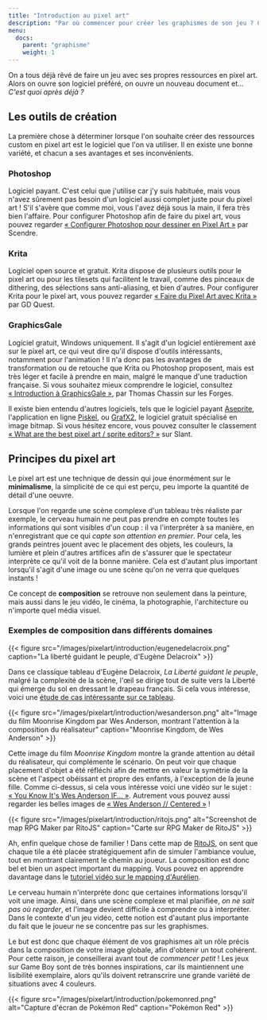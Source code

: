 ```yaml
---
title: "Introduction au pixel art"
description: "Par où commencer pour créer les graphismes de son jeu ? Choisissez votre logiciel, et découvrez les principes de la composition visuelle, avant de vous lancer !"
menu:
  docs:
    parent: "graphisme"
    weight: 1
---
```


On a tous déjà rêvé de faire un jeu avec ses propres ressources en pixel art. Alors on ouvre son logiciel préféré, on ouvre un nouveau document et... *C'est quoi après déjà ?*

## Les outils de création

La première chose à déterminer lorsque l'on souhaite créer des ressources custom en pixel art est le logiciel que l'on va utiliser. Il en existe une bonne variété, et chacun a ses avantages et ses inconvénients.

### Photoshop

Logiciel payant. C'est celui que j'utilise car j'y suis habituée, mais vous n'avez sûrement pas besoin d'un logiciel aussi complet juste pour du pixel art ! S'il s'avère que comme moi, vous l'avez déjà sous la main, il fera très bien l'affaire. Pour configurer Photoshop afin de faire du pixel art, vous pouvez regarder [« Configurer Photoshop pour dessiner en Pixel Art »](https://www.youtube.com/watch?v=kysCbzLH87E) par Scendre.

### Krita

Logiciel open source et gratuit. Krita dispose de plusieurs outils pour le pixel art ou pour les tilesets qui facilitent le travail, comme des pinceaux de dithering, des sélections sans anti-aliasing, et bien d'autres. Pour configurer Krita pour le pixel art, vous pouvez regarder [« Faire du Pixel Art avec Krita »](https://www.youtube.com/watch?v=8qfmkrgciic) par GD Quest.

### GraphicsGale

Logiciel gratuit, Windows uniquement. Il s'agit d'un logiciel entièrement axé sur le pixel art, ce qui veut dire qu'il dispose d'outils intéressants, notamment pour l'animation ! Il n'a donc pas les avantages de transformation ou de retouche que Krita ou Photoshop proposent, mais est très léger et facile à prendre en main, malgré le manque d'une traduction française. Si vous souhaitez mieux comprendre le logiciel, consultez [« Introduction à GraphicsGale »](http://www.lesforges.org/article/introduction-graphicsgale?scroll_to=article), par Thomas Chassin sur les Forges.

Il existe bien entendu d'autres logiciels, tels que le logiciel payant [Aseprite](https://www.aseprite.org/), l'application en ligne [Piskel](https://www.piskelapp.com/), ou [GrafX2](http://pulkomandy.tk/projects/GrafX2), le logiciel gratuit spécialisé en image bitmap. Si vous hésitez encore, vous pouvez consulter le classement [« What are the best pixel art / sprite editors? »](https://www.slant.co/topics/1547/~pixel-art-sprite-editors) sur Slant.

## Principes du pixel art

Le pixel art est une technique de dessin qui joue énormément sur le **minimalisme**, la simplicité de ce qui est perçu, peu importe la quantité de détail d'une oeuvre.

Lorsque l'on regarde une scène complexe d'un tableau très réaliste par exemple, le cerveau humain ne peut pas prendre en compte toutes les informations qui sont visibles d'un coup : il va l'interpréter à sa manière, en n'enregistrant que ce qui *capte son attention en premier*. Pour cela, les grands peintres jouent avec le placement des objets, les couleurs, la lumière et plein d'autres artifices afin de s'assurer que le spectateur interprète ce qu'il voit de la bonne manière. Cela est d'autant plus important lorsqu'il s'agit d'une image ou une scène qu'on ne verra que quelques instants !

Ce concept de **composition** se retrouve non seulement dans la peinture, mais aussi dans le jeu vidéo, le cinéma, la photographie, l'architecture ou n'importe quel média visuel.

### Exemples de composition dans différents domaines

{{< figure src="/images/pixelart/introduction/eugenedelacroix.png" caption="La liberté guidant le peuple, d'Eugène Delacroix" >}}

Dans ce classique tableau d'Eugène Delacroix, *La Liberté guidant le peuple*, malgré la complexité de la scène, l'œil se dirige tout de suite vers la Liberté qui émerge du sol en dressant le drapeau français. Si cela vous intéresse, voici une [étude de cas intéressante sur ce tableau](https://www.histoire-image.org/fr/etudes/liberte-guidant-peuple-eugene-delacroix).

{{< figure src="/images/pixelart/introduction/wesanderson.png" alt="Image du film Moonrise Kingdom par Wes Anderson, montrant l'attention à la composition du réalisateur" caption="Moonrise Kingdom, de Wes Anderson" >}}

Cette image du film *Moonrise Kingdom* montre la grande attention au détail du réalisateur, qui complémente le scénario. On peut voir que chaque placement d'objet a été réfléchi afin de mettre en valeur la symétrie de la scène et l'aspect obéissant et propre des enfants, à l'exception de la jeune fille. Comme ci-dessus, si cela vous intéresse voici une vidéo sur le sujet : [« You Know It's Wes Anderson IF... »](https://www.youtube.com/watch?v=nqfRmceGwUs). Autrement vous pouvez aussi regarder les belles images de [« Wes Anderson // Centered »](https://vimeo.com/89302848) !

{{< figure src="/images/pixelart/introduction/ritojs.png" alt="Screenshot de map RPG Maker par RitoJS" caption="Carte sur RPG Maker de RitoJS" >}}

Ah, enfin quelque chose de familier ! Dans cette map de [RitoJS](https://twitter.com/RitoJS), on sent que chaque tile a été placée stratégiquement afin de simuler l'ambiance voulue, tout en montrant clairement le chemin au joueur. La composition est donc bel et bien un aspect important du mapping. Vous pouvez en apprendre davantage dans le [tutoriel vidéo sur le mapping d'Aurélien](https://rpgmakeralliance.com/d/63-ameliorer-son-mapping-video-et-liens-utiles).

Le cerveau humain n'interprète donc que certaines informations lorsqu'il voit une image. Ainsi, dans une scène complexe et mal planifiée, *on ne sait pas où regarder*, et l'image devient difficile à comprendre ou à interpréter. Dans le contexte d'un jeu vidéo, cette notion est d'autant plus importante du fait que le joueur ne se concentre pas sur les graphismes.

Le but est donc que chaque élément de vos graphismes ait un rôle précis dans la composition de votre image globale, afin d'obtenir un tout cohérent. Pour cette raison, je conseillerai avant tout de *commencer petit* ! Les jeux sur Game Boy sont de très bonnes inspirations, car ils maintiennent une lisibilité exemplaire, alors qu'ils doivent retranscrire une grande variété de situations avec 4 couleurs.

{{< figure src="/images/pixelart/introduction/pokemonred.png" alt="Capture d'écran de Pokémon Red" caption="Pokémon Red" >}}
